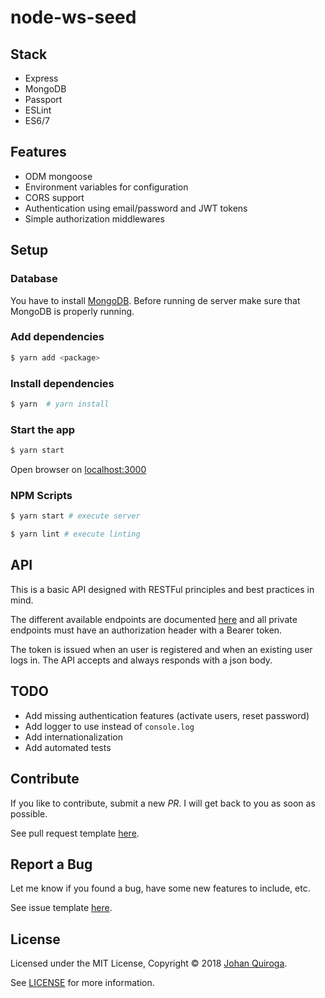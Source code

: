 # node-ws-seed

## Stack
* Express
* MongoDB
* Passport
* ESLint
* ES6/7

## Features
* ODM mongoose
* Environment variables for configuration
* CORS support
* Authentication using email/password and JWT tokens
* Simple authorization middlewares

## Setup

### Database

You have to install [MongoDB](https://docs.mongodb.com/manual/administration/install-community/). Before running de server make sure that MongoDB is properly running.

### Add dependencies

```bash
$ yarn add <package>
```

### Install dependencies

```bash
$ yarn  # yarn install
```

### Start the app

```bash
$ yarn start
```

Open browser on [localhost:3000](http://localhost:3000/)

### NPM Scripts

```bash
$ yarn start # execute server

$ yarn lint # execute linting
```

## API

This is a basic API designed with RESTFul principles and best practices in mind.

The different available endpoints are documented [here](https://documenter.getpostman.com/view/2111440/RWTmuyJV) and all private endpoints must have an authorization header with a Bearer token.

The token is issued when an user is registered and when an existing user logs in. The API accepts and always responds with a json body.

## TODO
* Add missing authentication features (activate users, reset password)
* Add logger to use instead of `console.log`
* Add internationalization
* Add automated tests

## Contribute

If you like to contribute, submit a new *PR*. I will get back to you as soon as possible.

See pull request template [here](pull_request_template.md).

## Report a Bug

Let me know if you found a bug, have some new features to include, etc.

See issue template [here](issue_template.md).


## License

Licensed under the MIT License, Copyright © 2018 [Johan Quiroga](http://johanquiroga.me).

See [LICENSE](./LICENSE) for more information.
